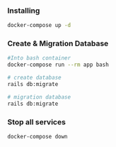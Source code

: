 ### Installing

```sh
docker-compose up -d
```

### Create & Migration Database

```sh
#Into bash container
docker-compose run --rm app bash

# create database
rails db:migrate

# migration database
rails db:migrate
```

### Stop all services

```sh
docker-compose down
```
